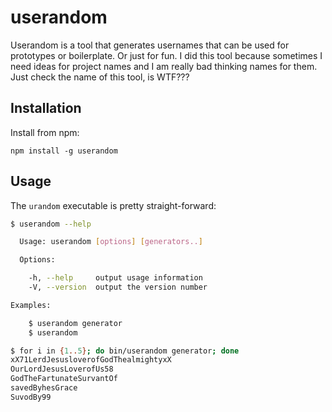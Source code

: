 # userandom

Userandom is a tool that generates usernames that can be used for prototypes or boilerplate. Or just for fun. I did this tool because sometimes I need ideas for project names and I am really bad thinking names for them. Just check the name of this tool, is WTF???

## Installation
Install from npm:

`npm install -g userandom`

## Usage

The `urandom` executable is pretty straight-forward:

```bash
$ userandom --help

  Usage: userandom [options] [generators..]

  Options:

    -h, --help     output usage information
    -V, --version  output the version number

Examples:

    $ userandom generator
    $ userandom

$ for i in {1..5}; do bin/userandom generator; done
xX71LerdJesusloverofGodThealmightyxX
OurLordJesusLoverofUs58
GodTheFartunateSurvantOf
savedByhesGrace
SuvodBy99
```